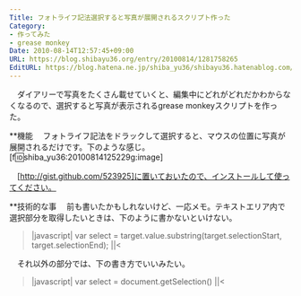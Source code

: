 ```yaml
---
Title: フォトライフ記法選択すると写真が展開されるスクリプト作った
Category:
- 作ってみた
- grease monkey
Date: 2010-08-14T12:57:45+09:00
URL: https://blog.shibayu36.org/entry/20100814/1281758265
EditURL: https://blog.hatena.ne.jp/shiba_yu36/shibayu36.hatenablog.com/atom/entry/12704591929888039135
---
```


　ダイアリーで写真をたくさん載せていくと、編集中にどれがどれだかわからなくなるので、選択すると写真が表示されるgrease monkeyスクリプトを作った。

**機能
　フォトライフ記法をドラックして選択すると、マウスの位置に写真が展開されるだけです。下のような感じ。
[f:id:shiba_yu36:20100814125229g:image]

　[http://gist.github.com/523925]に置いておいたので、インストールして使ってください。

**技術的な事
　前も書いたかもしれないけど、一応メモ。テキストエリア内で選択部分を取得したいときは、下のように書かないといけない。
>|javascript|
var select = target.value.substring(target.selectionStart, target.selectionEnd);
||<

　それ以外の部分では、下の書き方でいいみたい。
>|javascript|
var select = document.getSelection()
||<
